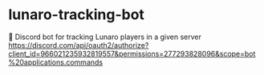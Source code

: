# lunaro-tracking-bot
🏀 Discord bot for tracking Lunaro players in a given server
https://discord.com/api/oauth2/authorize?client_id=966021235932819557&permissions=277293828096&scope=bot%20applications.commands
